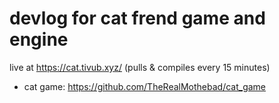 # devlog for cat frend game and engine

live at https://cat.tivub.xyz/ (pulls & compiles every 15 minutes)

- cat game: https://github.com/TheRealMothebad/cat_game
